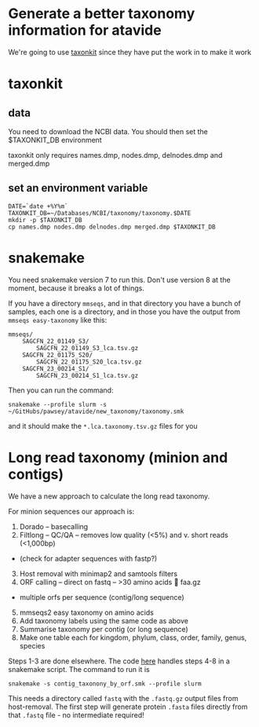 # Generate a better taxonomy information for atavide

We're going to use [taxonkit](https://bioinf.shenwei.me/taxonkit/) since they have put the work in to make it work

# taxonkit

## data

You need to download the NCBI data. You should then set the $TAXONKIT_DB environment 

taxonkit only requires names.dmp, nodes.dmp, delnodes.dmp and merged.dmp

## set an environment variable

```
DATE=`date +%Y%m`
TAXONKIT_DB=~/Databases/NCBI/taxonomy/taxonomy.$DATE
mkdir -p $TAXONKIT_DB
cp names.dmp nodes.dmp delnodes.dmp merged.dmp $TAXONKIT_DB
```

# snakemake

You need snakemake version 7 to run this. Don't use version 8 at the moment, because it breaks a lot of things.

If you have a directory `mmseqs`, and in that directory you have a bunch of samples, each one is a directory, and in those you have the output from `mmseqs easy-taxonomy` like this:

```
mmseqs/
    SAGCFN_22_01149_S3/
        SAGCFN_22_01149_S3_lca.tsv.gz    
    SAGCFN_22_01175_S20/
        SAGCFN_22_01175_S20_lca.tsv.gz  
    SAGCFN_23_00214_S1/
        SAGCFN_23_00214_S1_lca.tsv.gz
```

Then you can run the command:

```
snakemake --profile slurm -s ~/GitHubs/pawsey/atavide/new_taxonomy/taxonomy.smk
```

and it should make the `*.lca.taxonomy.tsv.gz` files for you

# Long read taxonomy (minion and contigs)

We have a new approach to calculate the long read taxonomy.

For minion sequences our approach is:

1. Dorado – basecalling
2. Filtlong – QC/QA – removes low quality (<5%) and v. short reads (<1,000bp)
  - (check for adapter sequences with fastp?)
3. Host removal with minimap2 and samtools filters
4. ORF calling – direct on fastq – >30 amino acids  faa.gz
  - multiple orfs per sequence (contig/long sequence)
5. mmseqs2 easy taxonomy on amino acids
6. Add taxonomy labels using the same code as above
7. Summarise taxonomy per contig (or long sequence)
8. Make one table each for kingdom, phylum, class, order, family, genus, species

Steps 1-3 are done elsewhere. The code [here](contig_taxonony_by_orf.smk) handles steps 4-8 in a snakemake script. The command to run it is 

```
snakemake -s contig_taxonony_by_orf.smk --profile slurm
```

This needs a directory called `fastq` with the `.fastq.gz` output files from host-removal. The first step will generate protein `.fasta` files directly from that `.fastq` file - no intermediate required!

